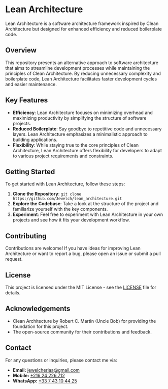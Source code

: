 # Lean Architecture

Lean Architecture is a software architecture framework inspired by Clean Architecture but designed for enhanced efficiency and reduced boilerplate code.

## Overview

This repository presents an alternative approach to software architecture that aims to streamline development processes while maintaining the principles of Clean Architecture. By reducing unnecessary complexity and boilerplate code, Lean Architecture facilitates faster development cycles and easier maintenance.

## Key Features

- **Efficiency**: Lean Architecture focuses on minimizing overhead and maximizing productivity by simplifying the structure of software projects.
- **Reduced Boilerplate**: Say goodbye to repetitive code and unnecessary layers. Lean Architecture emphasizes a minimalistic approach to building applications.
- **Flexibility**: While staying true to the core principles of Clean Architecture, Lean Architecture offers flexibility for developers to adapt to various project requirements and constraints.

## Getting Started

To get started with Lean Architecture, follow these steps:

1. **Clone the Repository**: `git clone https://github.com/Jewelch/lean_architecture.git`
2. **Explore the Codebase**: Take a look at the structure of the project and familiarize yourself with the key components.
3. **Experiment**: Feel free to experiment with Lean Architecture in your own projects and see how it fits your development workflow.

## Contributing

Contributions are welcome! If you have ideas for improving Lean Architecture or want to report a bug, please open an issue or submit a pull request.

## License

This project is licensed under the MIT License - see the [LICENSE](LICENSE) file for details.

## Acknowledgements

- Clean Architecture by Robert C. Martin (Uncle Bob) for providing the foundation for this project.
- The open-source community for their contributions and feedback.

## Contact

For any questions or inquiries, please contact me via:

- **Email:** [jewelcheriaa@gmail.com](mailto:jewelcheriaa@gmail.com)
- **Mobile:** [+216 24 226 712](tel:+21624226712)
- **WhatsApp:** [+33 7 43 10 44 25](https://wa.me/33743104425)


